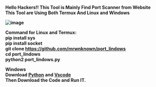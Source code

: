 <b>Hello Hackers!! This Tool is Mainly Find Port Scanner from Website<b> <br>
<b> This Tool are Using Both Termux And Linux and Windows<b><br>

![image](https://user-images.githubusercontent.com/108183497/176085486-a17d6812-1267-4971-9579-f125bef43cec.png)



<b>Command for Linux and Termux:<b><br>
pip install sys<br>
pip install socket<br>
git clone https://github.com/mrwnknown/port_lindows<br>
cd port_lindows<br>
python2 port_lindows.py<br>

<b>Windows<b><br>
Download <a href="https://www.python.org/downloads/">Python</a> and <a href="https://code.visualstudio.com">Vscode</a><br>
Then Download the Code and Run IT.
